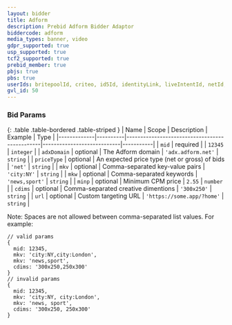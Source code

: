 ```yaml
---
layout: bidder
title: Adform
description: Prebid Adform Bidder Adaptor
biddercode: adform
media_types: banner, video
gdpr_supported: true
usp_supported: true
tcf2_supported: true
prebid_member: true
pbjs: true
pbs: true
userIds: britepoolId, criteo, id5Id, identityLink, liveIntentId, netId, parrableId, pubCommonId, sharedId, unifiedId
gvl_id: 50
---
```



### Bid Params

{: .table .table-bordered .table-striped }
| Name        | Scope    | Description                                   | Example                    | Type      |
|-------------|----------|-----------------------------------------------|----------------------------|-----------|
| `mid`       | required |                                               | `12345`                    | `integer` |
| `adxDomain` | optional | The Adform domain                             | `'adx.adform.net'`         | `string`  |
| `priceType` | optional | An expected price type (net or gross) of bids | `'net'`                    | `string`  |
| `mkv`       | optional | Comma-separated key-value pairs               | `'city:NY'`                | `string`  |
| `mkw`       | optional | Comma-separated keywords                      | `'news,sport'`             | `string`  |
| `minp`      | optional | Minimum CPM price                             | `2.55`                     | `number`  |
| `cdims`     | optional | Comma-separated creative dimentions           | `'300x250'`                | `string`  |
| `url`       | optional | Custom targeting URL                          | `'https://some.app/?home'` | `string`  |

Note: Spaces are not allowed between comma-separated list values. For example:
```
// valid params
{
  mid: 12345,
  mkv: 'city:NY,city:London',
  mkv: 'news,sport',
  cdims: '300x250,250x300'
}
// invalid params
{
  mid: 12345,
  mkv: 'city:NY, city:London',
  mkv: 'news, sport',
  cdims: '300x250, 250x300'
}
```
